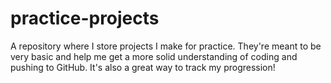 # practice-projects
A repository where I store projects I make for practice. They're meant to be very basic and help me get a more solid understanding of coding and pushing to GitHub.
It's also a great way to track my progression!
